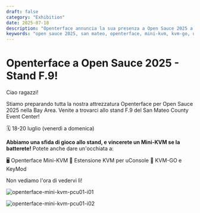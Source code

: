 ```yaml
---
draft: false
category: "Exhibition"
date: 2025-07-18
description: "Openterface annuncia la sua presenza a Open Sauce 2025 a San Mateo con lo stand F.9, con una sfida di gioco dove i vincitori possono guadagnare un Mini-KVM."
keywords: "open sauce 2025, san mateo, openterface, mini-kvm, kvm-go, uconsole, game challenge, booth f9, techxartisan"
---
```


# Openterface a Open Sauce 2025 - Stand F.9!

Ciao ragazzi!

Stiamo preparando tutta la nostra attrezzatura Openterface per Open Sauce 2025 nella Bay Area. Venite a trovarci allo stand F.9 del San Mateo County Event Center!

🗓️ 18-20 luglio (venerdì a domenica)

**Abbiamo una sfida di gioco allo stand, e vincerete un Mini-KVM se la batterete!** Potete anche dare un'occhiata a:

🖥️ Openterface Mini-KVM
🧩 Estensione KVM per uConsole
🚀 KVM-GO e KeyMod

Non vediamo l'ora di vedervi lì!

![openterface-mini-kvm-pcu01-i01](https://www.crowdsupply.com/img/5364/7e309d7c-e594-480e-9e41-1a4f91aa5364/openterface-mini-kvm-pcu01-i01_jpg_gallery-lg.jpg)

![openterface-mini-kvm-pcu01-i02](https://www.crowdsupply.com/img/d04f/0df6204b-96c7-4786-b1e7-eb082415d04f/openterface-mini-kvm-pcu01-i02_jpg_gallery-lg.jpg)

